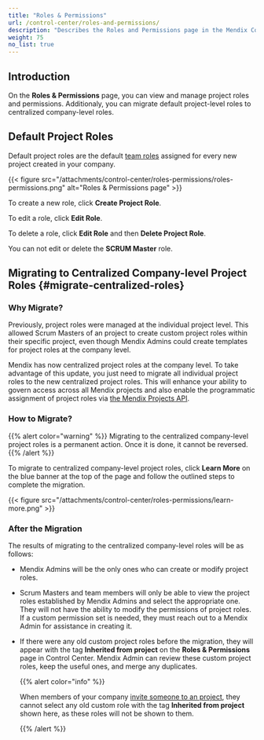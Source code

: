 ```yaml
---
title: "Roles & Permissions"
url: /control-center/roles-and-permissions/
description: "Describes the Roles and Permissions page in the Mendix Control Center."
weight: 75
no_list: true
---
```


## Introduction

On the **Roles & Permissions** page, you can view and manage project roles and permissions. Additionaly, you can migrate default project-level roles to centralized company-level roles.

## Default Project Roles

Default project roles are the default [team roles](/developerportal/general/project-roles/#team-roles) assigned for every new project created in your company.

{{< figure src="/attachments/control-center/roles-permissions/roles-permissions.png"  alt="Roles & Permissions page" >}}

To create a new role, click **Create Project Role**.

To edit a role, click **Edit Role**.

To delete a role, click **Edit Role** and then **Delete Project Role**.

You can not edit or delete the **SCRUM Master** role.

## Migrating to Centralized Company-level Project Roles {#migrate-centralized-roles}

### Why Migrate?

Previously, project roles were managed at the individual project level. This allowed Scrum Masters of an project to create custom project roles within their specific project, even though Mendix Admins could create templates for project roles at the company level.

Mendix has now centralized project roles at the company level. To take advantage of this update, you just need to migrate all individual project roles to the new centralized project roles. This will enhance your ability to govern access across all Mendix projects and also enable the programmatic assignment of project roles via [the Mendix Projects API](/apidocs-mxsdk/apidocs/projects-api/).

### How to Migrate?

{{% alert color="warning" %}}
Migrating to the centralized company-level project roles is a permanent action. Once it is done, it cannot be reversed.
{{% /alert %}}

To migrate to centralized company-level project roles, click **Learn More** on the blue banner at the top of the page and follow the outlined steps to complete the migration.

{{< figure src="/attachments/control-center/roles-permissions/learn-more.png"  >}}

### After the Migration

The results of migrating to the centralized company-level roles will be as follows:

- Mendix Admins will be the only ones who can create or modify project roles.

- Scrum Masters and team members will only be able to view the project roles established by Mendix Admins and select the appropriate one. They will not have the ability to modify the permissions of project roles. If a custom permission set is needed, they must reach out to a Mendix Admin for assistance in creating it.

- If there were any old custom project roles before the migration, they will appear with the tag **Inherited from project** on the **Roles & Permissions** page in Control Center. Mendix Admin can review these custom project roles, keep the useful ones, and merge any duplicates.

  {{% alert color="info" %}}
  
  When members of your company  [invite someone to an project](/developerportal/general/team/#inviting), they cannot select any old custom role with the tag **Inherited from project** shown here, as these roles will not be shown to them.
  
  {{% /alert %}} 

